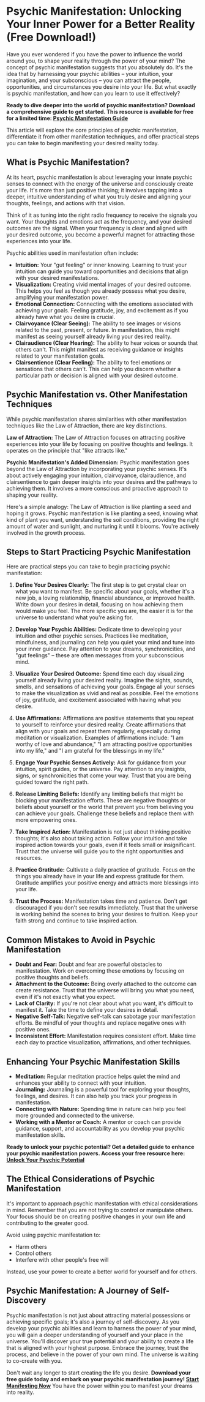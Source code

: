 # Psychic Manifestation: Unlocking Your Inner Power for a Better Reality (Free Download!)

Have you ever wondered if you have the power to influence the world around you, to shape your reality through the power of your mind? The concept of psychic manifestation suggests that you absolutely do. It's the idea that by harnessing your psychic abilities – your intuition, your imagination, and your subconscious – you can attract the people, opportunities, and circumstances you desire into your life. But what exactly is psychic manifestation, and how can you learn to use it effectively?

**Ready to dive deeper into the world of psychic manifestation? Download a comprehensive guide to get started. This resource is available for free for a limited time: [Psychic Manifestation Guide](https://udemywork.com/psychic-manifestation)**

This article will explore the core principles of psychic manifestation, differentiate it from other manifestation techniques, and offer practical steps you can take to begin manifesting your desired reality today.

## What is Psychic Manifestation?

At its heart, psychic manifestation is about leveraging your innate psychic senses to connect with the energy of the universe and consciously create your life. It's more than just positive thinking; it involves tapping into a deeper, intuitive understanding of what you truly desire and aligning your thoughts, feelings, and actions with that vision.

Think of it as tuning into the right radio frequency to receive the signals you want.  Your thoughts and emotions act as the frequency, and your desired outcomes are the signal. When your frequency is clear and aligned with your desired outcome, you become a powerful magnet for attracting those experiences into your life.

Psychic abilities used in manifestation often include:

*   **Intuition:** Your "gut feeling" or inner knowing. Learning to trust your intuition can guide you toward opportunities and decisions that align with your desired manifestations.
*   **Visualization:**  Creating vivid mental images of your desired outcome. This helps you feel as though you already possess what you desire, amplifying your manifestation power.
*   **Emotional Connection:**  Connecting with the emotions associated with achieving your goals.  Feeling gratitude, joy, and excitement as if you already have what you desire is crucial.
*   **Clairvoyance (Clear Seeing):** The ability to see images or visions related to the past, present, or future. In manifestation, this might manifest as seeing yourself already living your desired reality.
*   **Clairaudience (Clear Hearing):** The ability to hear voices or sounds that others can't. This might manifest as receiving guidance or insights related to your manifestation goals.
*   **Clairsentience (Clear Feeling):** The ability to feel emotions or sensations that others can't. This can help you discern whether a particular path or decision is aligned with your desired outcome.

## Psychic Manifestation vs. Other Manifestation Techniques

While psychic manifestation shares similarities with other manifestation techniques like the Law of Attraction, there are key distinctions.

**Law of Attraction:**  The Law of Attraction focuses on attracting positive experiences into your life by focusing on positive thoughts and feelings.  It operates on the principle that "like attracts like."

**Psychic Manifestation's Added Dimension:** Psychic manifestation goes beyond the Law of Attraction by incorporating your psychic senses. It's about actively engaging your intuition, clairvoyance, clairaudience, and clairsentience to gain deeper insights into your desires and the pathways to achieving them. It involves a more conscious and proactive approach to shaping your reality.

Here's a simple analogy: The Law of Attraction is like planting a seed and hoping it grows. Psychic manifestation is like planting a seed, knowing what kind of plant you want, understanding the soil conditions, providing the right amount of water and sunlight, and nurturing it until it blooms. You're actively involved in the growth process.

## Steps to Start Practicing Psychic Manifestation

Here are practical steps you can take to begin practicing psychic manifestation:

1.  **Define Your Desires Clearly:** The first step is to get crystal clear on what you want to manifest. Be specific about your goals, whether it's a new job, a loving relationship, financial abundance, or improved health. Write down your desires in detail, focusing on how achieving them would make you feel. The more specific you are, the easier it is for the universe to understand what you're asking for.

2.  **Develop Your Psychic Abilities:** Dedicate time to developing your intuition and other psychic senses. Practices like meditation, mindfulness, and journaling can help you quiet your mind and tune into your inner guidance. Pay attention to your dreams, synchronicities, and "gut feelings" – these are often messages from your subconscious mind.

3.  **Visualize Your Desired Outcome:** Spend time each day visualizing yourself already living your desired reality. Imagine the sights, sounds, smells, and sensations of achieving your goals. Engage all your senses to make the visualization as vivid and real as possible. Feel the emotions of joy, gratitude, and excitement associated with having what you desire.

4.  **Use Affirmations:** Affirmations are positive statements that you repeat to yourself to reinforce your desired reality. Create affirmations that align with your goals and repeat them regularly, especially during meditation or visualization. Examples of affirmations include: "I am worthy of love and abundance," "I am attracting positive opportunities into my life," and "I am grateful for the blessings in my life."

5.  **Engage Your Psychic Senses Actively:** Ask for guidance from your intuition, spirit guides, or the universe. Pay attention to any insights, signs, or synchronicities that come your way. Trust that you are being guided toward the right path.

6.  **Release Limiting Beliefs:** Identify any limiting beliefs that might be blocking your manifestation efforts. These are negative thoughts or beliefs about yourself or the world that prevent you from believing you can achieve your goals. Challenge these beliefs and replace them with more empowering ones.

7.  **Take Inspired Action:** Manifestation is not just about thinking positive thoughts; it's also about taking action. Follow your intuition and take inspired action towards your goals, even if it feels small or insignificant. Trust that the universe will guide you to the right opportunities and resources.

8.  **Practice Gratitude:** Cultivate a daily practice of gratitude. Focus on the things you already have in your life and express gratitude for them. Gratitude amplifies your positive energy and attracts more blessings into your life.

9.  **Trust the Process:** Manifestation takes time and patience. Don't get discouraged if you don't see results immediately. Trust that the universe is working behind the scenes to bring your desires to fruition. Keep your faith strong and continue to take inspired action.

## Common Mistakes to Avoid in Psychic Manifestation

*   **Doubt and Fear:** Doubt and fear are powerful obstacles to manifestation.  Work on overcoming these emotions by focusing on positive thoughts and beliefs.
*   **Attachment to the Outcome:** Being overly attached to the outcome can create resistance.  Trust that the universe will bring you what you need, even if it's not exactly what you expect.
*   **Lack of Clarity:** If you're not clear about what you want, it's difficult to manifest it.  Take the time to define your desires in detail.
*   **Negative Self-Talk:**  Negative self-talk can sabotage your manifestation efforts.  Be mindful of your thoughts and replace negative ones with positive ones.
*   **Inconsistent Effort:** Manifestation requires consistent effort.  Make time each day to practice visualization, affirmations, and other techniques.

## Enhancing Your Psychic Manifestation Skills

*   **Meditation:** Regular meditation practice helps quiet the mind and enhances your ability to connect with your intuition.
*   **Journaling:**  Journaling is a powerful tool for exploring your thoughts, feelings, and desires.  It can also help you track your progress in manifestation.
*   **Connecting with Nature:** Spending time in nature can help you feel more grounded and connected to the universe.
*   **Working with a Mentor or Coach:** A mentor or coach can provide guidance, support, and accountability as you develop your psychic manifestation skills.

**Ready to unlock your psychic potential?  Get a detailed guide to enhance your psychic manifestation powers. Access your free resource here: [Unlock Your Psychic Potential](https://udemywork.com/psychic-manifestation)**

## The Ethical Considerations of Psychic Manifestation

It's important to approach psychic manifestation with ethical considerations in mind. Remember that you are not trying to control or manipulate others.  Your focus should be on creating positive changes in your own life and contributing to the greater good.

Avoid using psychic manifestation to:

*   Harm others
*   Control others
*   Interfere with other people's free will

Instead, use your power to create a better world for yourself and for others.

## Psychic Manifestation: A Journey of Self-Discovery

Psychic manifestation is not just about attracting material possessions or achieving specific goals; it's also a journey of self-discovery. As you develop your psychic abilities and learn to harness the power of your mind, you will gain a deeper understanding of yourself and your place in the universe. You'll discover your true potential and your ability to create a life that is aligned with your highest purpose. Embrace the journey, trust the process, and believe in the power of your own mind. The universe is waiting to co-create with you.

Don't wait any longer to start creating the life you desire. **Download your free guide today and embark on your psychic manifestation journey! [Start Manifesting Now](https://udemywork.com/psychic-manifestation)** You have the power within you to manifest your dreams into reality.
